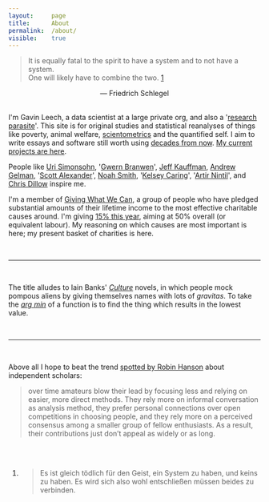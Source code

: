 ```yaml
---
layout: 	page
title: 		About
permalink:	/about/
visible:	true
---
```



> It is equally fatal to the spirit to have a system and to not have a system. <br>One will likely have to combine the two. <a href="#fn:1" id="fnref:1">1</a>

<div align="center">— Friedrich Schlegel</div><br />


I'm Gavin Leech, a data scientist at a large private org, and also a '[research parasite][Parasite]'. This site is for original studies and statistical reanalyses of things like poverty, animal welfare, [scientometrics][Sciento] and the quantified self. I aim to write essays and software still worth using [decades from now][LongContentIsLong]. [My current projects are here][Proj].

People like [Uri Simonsohn][Colada], '[Gwern Branwen](https://gwern.net)', [Jeff Kauffman](https://www.jefftk.com/index), [Andrew Gelman](http://andrewgelman.com/), '[Scott Alexander](http://slatestarcodex.com/)', [Noah Smith](noahpinionblog.blogspot.co.uk/), '[Kelsey Caring](http://theunitofcaring.tumblr.com/)', '[Artir Nintil](https://nintil.com/)', and [Chris Dillow](http://stumblingandmumbling.typepad.com/) inspire me.


<a name="giving"></a>

I'm a member of [Giving What We Can][GWWC], a group of people who have pledged substantial amounts of their lifetime income to the most effective charitable causes around. I'm giving [15% this year][MyGiving], aiming at 50% overall (or equivalent labour). My reasoning on which causes are most important is <span data-toggle="tooltip" title="Forthcoming">here</span>; my present basket of charities is <span data-toggle="tooltip" title="Forthcoming">here</span>. 

<br>

---

<br>

The title alludes to Iain Banks' _[Culture][Cult]_ novels, in which people mock pompous aliens by giving themselves names with lots of _gravitas_. To take the <i>[arg min][Arg]</i> of a function is to find the thing which results in the lowest value. 

<br>

---

<br>

Above all I hope to beat the trend [spotted by Robin Hanson][Doom] about independent scholars:

> over time amateurs blow their lead by focusing less and relying on easier, more direct methods. They rely more on informal conversation as analysis method, they prefer personal connections over open competitions in choosing people, and they rely more on a perceived consensus among a smaller group of fellow enthusiasts. As a result, their contributions just don’t appeal as widely or as long.

<br><br>


[Schlegel]:				http://www.zeno.org/Literatur/M/Schlegel,+Friedrich/Fragmentensammlungen/Fragmente
[Proj]:					/projects/
[Cult]:					http://bryanschuetz.github.io/culture-namer/ships/experiencing-significant-gravitas-shortfall/
[Arg]:					http://math.stackexchange.com/questions/227626/explanation-on-arg-min
[Parasite]:				http://blogs.sciencemag.org/pipeline/archives/2016/01/22/attack-of-the-research-parasites
[Sciento]:				https://en.wikipedia.org/wiki/Scientometrics
[LongContentIsLong]:	http://www.gwern.net/About#long-content
[Colada]:				http://datacolada.org/
[GWWC]:					https://www.givingwhatwecan.org/
[MyGiving]:				https://www.givingwhatwecan.org/igivedisplay?publicid=7778&publicauth=747719919
[Doom]:					http://www.overcomingbias.com/2016/12/chip-away-at-hard-problems.html
[PridePrescience]:		https://docs.google.com/spreadsheets/d/1c2NrUwnWR-emBf6QGwVeTjkma67Ibeb9eGp4eYvnWmE/edit?usp=sharing
[Contro]:				/controversy-technical
[Anthro]:				/anthropology
[Rot]:					https://github.com/gavin-leech/rotgone


<!-- <script src="/js/jquery.min.js" ></script>
{    include js/bigfoot.html       }
 -->

<div class="footnotes">
<ol>
    <!-- 1 -->
    <li class="footnote" id="fn:1">
        <blockquote>Es ist gleich tödlich für den Geist, ein System zu haben, und keins zu haben. Es wird sich also wohl entschließen müssen beides zu verbinden.</blockquote>
    </li>
</ol>
</div>